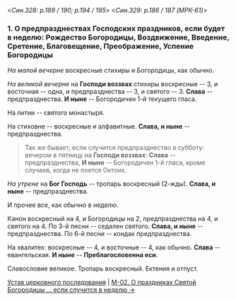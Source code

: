 
<*Син.328: p.189 / 190; p.194 / 195*>
<*Син.329: p.186 / 187 (МРК-61)*>

### 1. О предпразднествах Господских праздников, если будет в неделю: Рождество Богородицы, Воздвижение, Введение, Сретение, Благовещение, Преображение, Успение Богородицы

*На малой вечерне* воскресные стихиры и Богородицы, как обычно. 

*На великой вечерне* на **Господи воззвах** стихиры воскресные -- 3, 
и восточная -- одна, и предпразднества -- 3, и святого -- 3. 
**Слава** -- предпразднества. **И ныне** -- Богородичен 1-й текущего гласа. 

На литии -- святого монастыря. 

На стиховне -- воскресные и алфавитные. **Слава, и ныне** -- предпразднества. 

> Так же бывает, если случится предпразднество в субботу: вечером в пятницу 
> на **Господи воззвах**: **Слава** -- предпразднества, 
> **И ныне** -- Богородичен 1-й гласа, кроме случаев, когда не поется Октоих.

*На утрене* на **Бог Господь** -- тропарь воскресный (2-жды). 
**Слава, и ныне** -- предпразднества. 

И прочее все, как обычно в неделю. 

Канон воскресный на 4, и Богородицы на 2, предпразднества на 4, и святого на 4. 
По 3-й песни -- седален святого. **Слава, и ныне** -- предпразднества. 
По 6-й песни -- кондак предпразднества. 

На хвалитех: воскресные -- 4, и восточные -- 4, как обычно. 
**Слава** -- евангельская. **И ныне** -- **Преблагословенна еси**. 

Славословие великое. Тропарь воскресный. Ектения и отпуст. 

[Устав церковного последования](README.md)
| [М-02. О праздниках Святой Богородицы ... если случится в неделю →](m_328_002.md)
